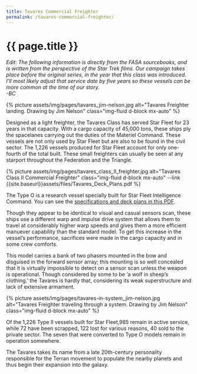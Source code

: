 ```yaml
---
title: Tavares Commercial Freighter
permalink: /tavares-commercial-freighter/
---
```


# {{ page.title }}

*Edit: The following information is directly from the FASA sourcebooks, and is written from the perspective of the Star Trek films. Our campaign takes place before the original series, in the year that this class was introduced. I’ll most likely adjust that service date by five years so these vessels can be more common at the time of our story.  
-BC*

{% picture assets/img/pages/tavares_jim-nelson.jpg alt="Tavares Freighter landing. Drawing by Jim Nelson" class="img-fluid d-block mx-auto" %}

Designed as a light freighter, the Tavares Class has served Star Fleet for 23 years in that capacity. With a cargo capacity of 45,000 tons, these ships ply the spacelanes carrying out the duties of the Materiel Command. These vessels are not only used by Star Fleet but are also to be found in the civil sector. The 1,226 vessels produced for Star Fleet account for only one-fourth of the total built. These small freighters can usually be seen at any starport throughout the Federation and the Triangle.

{% picture assets/img/pages/tavares_class_II_freighter.jpg alt="Tavares Class II Commercial Freighter" class="img-fluid d-block mx-auto" --link {{site.baseurl}}assets/files/Tavares_Deck_Plans.pdf %}

The Type O is a research vessel specially built for Star Fleet Intelligence Command. You can see the [specifications and deck plans in this PDF]({{site.baseurl}}assets/files/Tavares_Deck_Plans.pdf).

Though they appear to be identical to visual and casual sensors scan, these ships use a different warp and impulse drive system that allows them to travel at considerably higher warp speeds and gives them a more efficient manuever capability than the standard model. To get this increase in the vessel’s performance, sacrifices were made in the cargo capacity and in some crew comforts.

This model carries a bank of two phasers mounted in the bow and disguised in the forward sensor array; this mounting is so well concealed that it is virtually impossible to detect on a sensor scan unless the weapon is operational. Though considered by some to be ‘a wolf in sheep’s clothing.’ the Tavares is hardly that, considering its weak superstructure and lack of extensive armament.

{% picture assets/img/pages/tavares-in-system_jim-nelson.jpg alt="Tavares Freighter traveling through a system. Drawing by Jim Nelson" class="img-fluid d-block mx-auto" %}


Of the 1,226 Type II vessels built for Star Fleet,985 remain in active service, while 72 have been scrapped, 122 lost for various reasons, 40 sold to the private sector. The seven that were converted to Type O models remain in operation somewhere.

The Tavares takes its name from a late 20th-century personality responsible for the Terran movement to populate the nearby planets and thus begin their expansion into the galaxy.